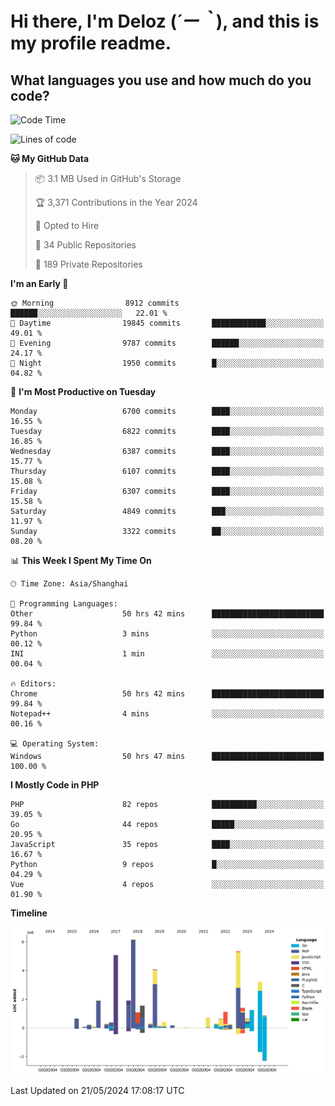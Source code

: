 # **Hi there, I'm Deloz (*´ー｀*), and this is my profile readme.**

## **What languages you use and how much do you code?**

<!--START_SECTION:waka-->
![Code Time](http://img.shields.io/badge/Code%20Time-4%2C037%20hrs%2049%20mins-blue)

![Lines of code](https://img.shields.io/badge/From%20Hello%20World%20I%27ve%20Written-40.0%20million%20lines%20of%20code-blue)

**🐱 My GitHub Data** 

> 📦 3.1 MB Used in GitHub's Storage 
 > 
> 🏆 3,371 Contributions in the Year 2024
 > 
> 💼 Opted to Hire
 > 
> 📜 34 Public Repositories 
 > 
> 🔑 189 Private Repositories 
 > 
**I'm an Early 🐤** 

```text
🌞 Morning                8912 commits        ██████░░░░░░░░░░░░░░░░░░░   22.01 % 
🌆 Daytime                19845 commits       ████████████░░░░░░░░░░░░░   49.01 % 
🌃 Evening                9787 commits        ██████░░░░░░░░░░░░░░░░░░░   24.17 % 
🌙 Night                  1950 commits        █░░░░░░░░░░░░░░░░░░░░░░░░   04.82 % 
```
📅 **I'm Most Productive on Tuesday** 

```text
Monday                   6700 commits        ████░░░░░░░░░░░░░░░░░░░░░   16.55 % 
Tuesday                  6822 commits        ████░░░░░░░░░░░░░░░░░░░░░   16.85 % 
Wednesday                6387 commits        ████░░░░░░░░░░░░░░░░░░░░░   15.77 % 
Thursday                 6107 commits        ████░░░░░░░░░░░░░░░░░░░░░   15.08 % 
Friday                   6307 commits        ████░░░░░░░░░░░░░░░░░░░░░   15.58 % 
Saturday                 4849 commits        ███░░░░░░░░░░░░░░░░░░░░░░   11.97 % 
Sunday                   3322 commits        ██░░░░░░░░░░░░░░░░░░░░░░░   08.20 % 
```


📊 **This Week I Spent My Time On** 

```text
🕑︎ Time Zone: Asia/Shanghai

💬 Programming Languages: 
Other                    50 hrs 42 mins      █████████████████████████   99.84 % 
Python                   3 mins              ░░░░░░░░░░░░░░░░░░░░░░░░░   00.12 % 
INI                      1 min               ░░░░░░░░░░░░░░░░░░░░░░░░░   00.04 % 

🔥 Editors: 
Chrome                   50 hrs 42 mins      █████████████████████████   99.84 % 
Notepad++                4 mins              ░░░░░░░░░░░░░░░░░░░░░░░░░   00.16 % 

💻 Operating System: 
Windows                  50 hrs 47 mins      █████████████████████████   100.00 % 
```

**I Mostly Code in PHP** 

```text
PHP                      82 repos            ██████████░░░░░░░░░░░░░░░   39.05 % 
Go                       44 repos            █████░░░░░░░░░░░░░░░░░░░░   20.95 % 
JavaScript               35 repos            ████░░░░░░░░░░░░░░░░░░░░░   16.67 % 
Python                   9 repos             █░░░░░░░░░░░░░░░░░░░░░░░░   04.29 % 
Vue                      4 repos             ░░░░░░░░░░░░░░░░░░░░░░░░░   01.90 % 
```



**Timeline**

![Lines of Code chart](https://raw.githubusercontent.com/deloz/deloz/main/assets/bar_graph.png)


 Last Updated on 21/05/2024 17:08:17 UTC
<!--END_SECTION:waka-->
